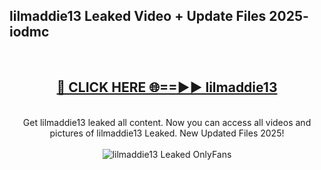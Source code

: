 <h2>lilmaddie13 Leaked Video + Update Files 2025- iodmc</h2>
<br>
<div align="center">
<h2><a href="https://libra.edu.pl?lilmaddie13" rel="nofollow">🔴 CLICK HERE 🌐==►► lilmaddie13</a></h2>
<br>
Get lilmaddie13 leaked all content. Now you can access all videos and pictures of lilmaddie13 Leaked. New Updated Files 2025!
<br>
<br>
<a href="https://libra.edu.pl?lilmaddie13" rel="nofollow" data-target="animated-image.originalLink"><img src="https://i.ibb.co.com/WyWwxjT/player-gif2.gif" alt="lilmaddie13 Leaked OnlyFans" style="max-width: 100%; display: inline-block;" data-target="animated-image.originalImage"></a>
</div>
<br>